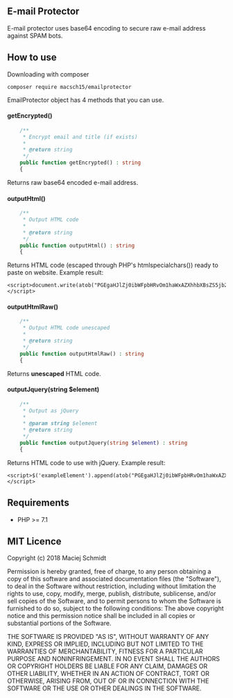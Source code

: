 ## E-mail Protector

E-mail protector uses base64 encoding to secure raw e-mail address against SPAM bots.

## How to use
Downloading with composer
```
composer require macsch15/emailprotector
```

EmailProtector object has 4 methods that you can use.

#### getEncrypted()
```php
    /**
     * Encrypt email and title (if exists)
     *
     * @return string
     */
    public function getEncrypted() : string
    {
```

Returns raw base64 encoded e-mail address.

#### outputHtml()
```php
    /**
     * Output HTML code
     *
     * @return string
     */
    public function outputHtml() : string
    {
```

Returns HTML code (escaped through PHP's htmlspecialchars()) ready to paste on website.
Example result:
```
<script>document.write(atob("PGEgaHJlZj0ibWFpbHRvOm1haWxAZXhhbXBsZS5jb20iPk15IEUtbWFpbCBhZGRyZXNzPC9hPg=="));</script>
```

#### outputHtmlRaw()
```php
    /**
     * Output HTML code unescaped
     *
     * @return string
     */
    public function outputHtmlRaw() : string
    {
```

Returns **unescaped** HTML code.

#### outputJquery(string $element)
```php
    /**
     * Output as jQuery
     *
     * @param string $element 
     * @return string
     */
    public function outputJquery(string $element) : string
    {
```
Returns HTML code to use with jQuery.
Example result:
```
<script>$('exampleElement').append(atob("PGEgaHJlZj0ibWFpbHRvOm1haWxAZXhhbXBsZS5jb20iPk15IEUtbWFpbCBhZGRyZXNzPC9hPg=="));</script>
```

## Requirements
- PHP >= 7.1

## MIT Licence

Copyright (c) 2018 Maciej Schmidt

Permission is hereby granted, free of charge, to any person obtaining a copy of this software and associated documentation files (the "Software"), to deal in the Software without restriction, including without limitation the rights to use, copy, modify, merge, publish, distribute, sublicense, and/or sell copies of the Software, and to permit persons to whom the Software is furnished to do so, subject to the following conditions: The above copyright notice and this permission notice shall be included in all copies or substantial portions of the Software.

THE SOFTWARE IS PROVIDED "AS IS", WITHOUT WARRANTY OF ANY KIND, EXPRESS OR IMPLIED, INCLUDING BUT NOT LIMITED TO THE WARRANTIES OF MERCHANTABILITY, FITNESS FOR A PARTICULAR PURPOSE AND NONINFRINGEMENT. IN NO EVENT SHALL THE AUTHORS OR COPYRIGHT HOLDERS BE LIABLE FOR ANY CLAIM, DAMAGES OR OTHER LIABILITY, WHETHER IN AN ACTION OF CONTRACT, TORT OR OTHERWISE, ARISING FROM, OUT OF OR IN CONNECTION WITH THE SOFTWARE OR THE USE OR OTHER DEALINGS IN THE SOFTWARE.